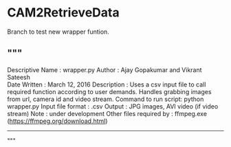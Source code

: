 # CAM2RetrieveData
Branch to test new wrapper funtion.

""" 
--------------------------------------------------------------------------------
Descriptive Name     : wrapper.py
Author               : Ajay Gopakumar and Vikrant Sateesh								      
Date Written         : March 12, 2016
Description          : Uses a csv input file to call required function according to user
                       demands. Handles grabbing images from url, camera id and video stream.
Command to run script: python wrapper.py
Input file format    : .csv
Output               : JPG images, AVI video (if video stream)
Note                 : under development
Other files required by : ffmpeg.exe (https://ffmpeg.org/download.html)

--------------------------------------------------------------------------------
"""
